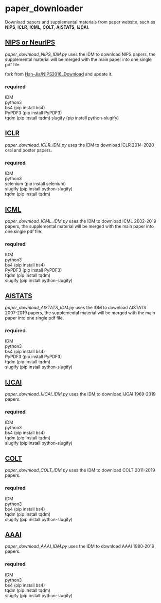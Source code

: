 # paper_downloader

Download papers and supplemental materials from paper website, such as **NIPS**, **ICLR**, **ICML**, **COLT**, **AISTATS**, **IJCAI**.

## [NIPS or NeurIPS](https://nips.cc/)

*paper_download_NIPS_IDM.py* uses the IDM to download NIPS papers, the supplemental material will be merged with the main paper into one single pdf file.

fork from [Han-Jia/NIPS2018_Download](https://github.com/Han-Jia/NIPS2018_Download) and update it.

### required 
IDM  
python3  
bs4 (pip install bs4)  
PyPDF3 (pip install PyPDF3)  
tqdm (pip install tqdm)
slugify (pip install python-slugify) 

## [ICLR](https://iclr.cc/)

*paper_download_ICLR_IDM.py* uses the IDM to download ICLR 2014-2020 oral and poster papers.

### required
IDM  
python3  
selenium (pip install selenium)  
slugify (pip install python-slugify)   
tqdm (pip install tqdm)



## [ICML](https://icml.cc/)

*paper_download_ICML_IDM.py* uses the IDM to download ICML 2002-2019 papers, the supplemental material will be merged with the main paper into one single pdf file.

### required
IDM  
python3  
bs4 (pip install bs4)  
PyPDF3 (pip install PyPDF3)  
tqdm (pip install tqdm)   
slugify (pip install python-slugify)   


## [AISTATS](https://www.aistats.org/)

*paper_download_AISTATS_IDM.py* uses the IDM to download AISTATS 2007-2019 papers, the supplemental material will be merged with the main paper into one single pdf file.

### required
IDM  
python3  
bs4 (pip install bs4)  
PyPDF3 (pip install PyPDF3)  
tqdm (pip install tqdm)   
slugify (pip install python-slugify)   


## [IJCAI](https://www.ijcai.org/)

*paper_download_IJCAI_IDM.py* uses the IDM to download IJCAI 1969-2019 papers.

### required
IDM  
python3  
bs4 (pip install bs4)  
tqdm (pip install tqdm)   
slugify (pip install python-slugify)  

## [COLT](http://learningtheory.org/colt2020/)

*paper_download_COLT_IDM.py* uses the IDM to download COLT 2011-2019 papers.

### required
IDM  
python3  
bs4 (pip install bs4)  
tqdm (pip install tqdm)    
slugify (pip install python-slugify)   

## [AAAI](https://www.aaai.org/Library/AAAI/aaai-library.php)

*paper_download_AAAI_IDM.py* uses the IDM to download AAAI 1980-2019 papers.

### required
IDM  
python3  
bs4 (pip install bs4)  
tqdm (pip install tqdm)    
slugify (pip install python-slugify)   

